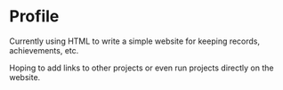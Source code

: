 # Profile

Currently using HTML to write a simple website for keeping records, achievements, etc.

Hoping to add links to other projects or even run projects directly on the website.
